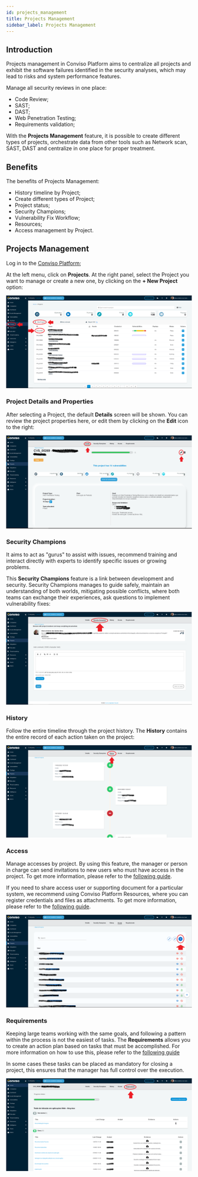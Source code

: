 ```yaml
---
id: projects_management
title: Projects Management
sidebar_label: Projects Management
---
```


## Introduction

Projects management in Conviso Platform aims to centralize all projects and exhibit the software failures identified in the security analyses, which may lead to risks and system performance features.

Manage all security reviews in one place:

- Code Review;
- SAST;
- DAST;
- Web Penetration Testing;
- Requirements validation;

With the **Projects Management** feature, it is possible to create different types of projects, orchestrate data from other tools such as Network scan, SAST, DAST and centralize in one place for proper treatment.

## Benefits

The benefits of Projects Management:

- History timeline by Project;
- Create different types of Project;
- Project status;
- Security Champions;
- Vulnerability Fix Workflow;
- Resources;
- Access management by Project.

## Projects Management

Log in to the [Conviso Platform](https://app.convisoappsec.com);

At the left menu, click on **Projects**. At the right panel, select the Project you want to manage or create a new one, by clicking on the **+ New Project** option:

<div style={{textAlign: 'center'}}>

![img](../../static/img/projects_management-img1.png)

</div>

### Project Details and Properties

After selecting a Project, the default **Details** screen will be shown. You can review the project properties here, or edit them by clicking on the **Edit** icon to the right: 

<div style={{textAlign: 'center'}}>

![img](../../static/img/projects_management-img2.png)

</div>

### Security Champions

It aims to act as "gurus" to assist with issues, recommend training and interact directly with experts to identify specific issues or growing problems.

This **Security Champions** feature is a link between development and security. Security Champions manages to guide safely, maintain an understanding of both worlds, mitigating possible conflicts, where both teams can exchange their experiences, ask questions to implement vulnerability fixes:

<div style={{textAlign: 'center'}}>

![img](../../static/img/projects_management-img3.png)

</div>

### History

Follow the entire timeline through the project history. The **History** contains the entire record of each action taken on the project:

<div style={{textAlign: 'center'}}>

![img](../../static/img/projects_management-img4.png)

</div>

### Access

Manage accesses by project. By using this feature, the manager or person in charge can send invitations to new users who must have access in the project. To get more information, please refer to the [following guide](./user_management).

If you need to share access user or supporting document for a particular system, we recommend using Conviso Platform Resources, where you can register credentials and files as attachments. To get more information, please refer to the [following guide](./resources).

<div style={{textAlign: 'center'}}>

![img](../../static/img/projects_management-img5.png)

</div>

### Requirements

Keeping large teams working with the same goals, and following a pattern within the process is not the easiest of tasks. The **Requirements** allows you to create an action plan based on tasks that must be accomplished. For more information on how to use this, please refer to the [following guide](./bricks)

In some cases these tasks can be placed as mandatory for closing a project, this ensures that the manager has full control over the execution.

<div style={{textAlign: 'center'}}>

![img](../../static/img/projects_management-img6.png)

</div>
